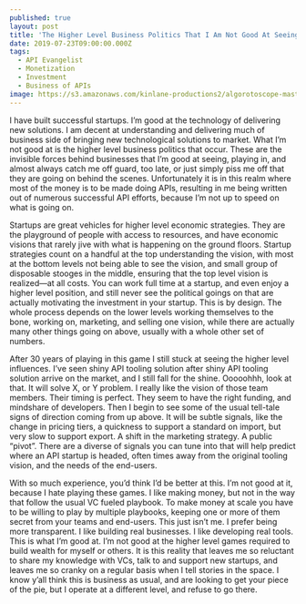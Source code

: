 ```yaml
---
published: true
layout: post
title: 'The Higher Level Business Politics That I Am Not Good At Seeing In The API Space'
date: 2019-07-23T09:00:00.000Z
tags:
  - API Evangelist
  - Monetization
  - Investment
  - Business of APIs
image: https://s3.amazonaws.com/kinlane-productions2/algorotoscope-master/los-angeles-from-observatory-losangeles-from-observatory-purp-paper.jpg
---
```


I have built successful startups. I’m good at the technology of delivering new solutions. I am decent at understanding and delivering much of business side of bringing new technological solutions to market. What I’m not good at is the higher level business politics that occur. These are the invisible forces behind businesses that I’m good at seeing, playing in, and almost always catch me off guard, too late, or just simply piss me off that they are going on behind the scenes. Unfortunately it is in this realm where most of the money is to be made doing APIs, resulting in me being written out of numerous successful API efforts, because I’m not up to speed on what is going on.

Startups are great vehicles for higher level economic strategies. They are the playground of people with access to resources, and have economic visions that rarely jive with what is happening on the ground floors. Startup strategies count on a handful at the top understanding the vision, with most at the bottom levels not being able to see the vision, and small group of disposable stooges in the middle, ensuring that the top level vision is realized—at all costs. You can work full time at a startup, and even enjoy a higher level position, and still never see the political goings on that are actually motivating the investment in your startup. This is by design. The whole process depends on the lower levels working themselves to the bone, working on, marketing, and selling one vision, while there are actually many other things going on above, usually with a whole other set of numbers.

After 30 years of playing in this game I still stuck at seeing the higher level influences. I’ve seen shiny API tooling solution after shiny API tooling solution arrive on the market, and I still fall for the shine. Ooooohhh, look at that. It will solve X, or Y problem. I really like the vision of those team members. Their timing is perfect. They seem to have the right funding, and mindshare of developers. Then I begin to see some of the usual tell-tale signs of direction coming from up above. It will be subtle signals, like the change in pricing tiers, a quickness to support a standard on import, but very slow to support export. A shift in the marketing strategy. A public “pivot”. There are a diverse of signals you can tune into that will help predict where an API startup is headed, often times away from the original tooling vision, and the needs of the end-users.

With so much experience, you’d think I’d be better at this. I’m not good at it, because I hate playing these games. I like making money, but not in the way that follow the usual VC fueled playbook. To make money at scale you have to be willing to play by multiple playbooks, keeping one or more of them secret from your teams and end-users. This just isn’t me. I prefer being more transparent. I like building real businesses. I like developing real tools. This is what I’m good at. I’m not good at the higher level games required to build wealth for myself or others. It is this reality that leaves me so reluctant to share my knowledge with VCs, talk to and support new startups, and leaves me so cranky on a regular basis when I tell stories in the space. I know y’all think this is business as usual, and are looking to get your piece of the pie, but I operate at a different level, and refuse to go there.
